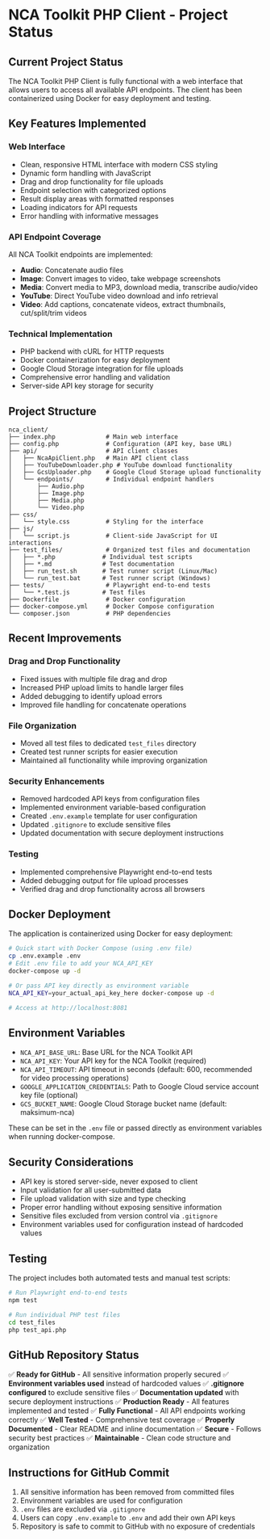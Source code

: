 # NCA Toolkit PHP Client - Project Status

## Current Project Status
The NCA Toolkit PHP Client is fully functional with a web interface that allows users to access all available API endpoints. The client has been containerized using Docker for easy deployment and testing.

## Key Features Implemented

### Web Interface
- Clean, responsive HTML interface with modern CSS styling
- Dynamic form handling with JavaScript
- Drag and drop functionality for file uploads
- Endpoint selection with categorized options
- Result display areas with formatted responses
- Loading indicators for API requests
- Error handling with informative messages

### API Endpoint Coverage
All NCA Toolkit endpoints are implemented:
- **Audio**: Concatenate audio files
- **Image**: Convert images to video, take webpage screenshots
- **Media**: Convert media to MP3, download media, transcribe audio/video
- **YouTube**: Direct YouTube video download and info retrieval
- **Video**: Add captions, concatenate videos, extract thumbnails, cut/split/trim videos

### Technical Implementation
- PHP backend with cURL for HTTP requests
- Docker containerization for easy deployment
- Google Cloud Storage integration for file uploads
- Comprehensive error handling and validation
- Server-side API key storage for security

## Project Structure
```
nca_client/
├── index.php              # Main web interface
├── config.php             # Configuration (API key, base URL)
├── api/                   # API client classes
│   ├── NcaApiClient.php   # Main API client class
│   ├── YouTubeDownloader.php # YouTube download functionality
│   ├── GcsUploader.php    # Google Cloud Storage upload functionality
│   └── endpoints/         # Individual endpoint handlers
│       ├── Audio.php
│       ├── Image.php
│       ├── Media.php
│       └── Video.php
├── css/
│   └── style.css          # Styling for the interface
├── js/
│   └── script.js          # Client-side JavaScript for UI interactions
├── test_files/            # Organized test files and documentation
│   ├── *.php             # Individual test scripts
│   ├── *.md              # Test documentation
│   ├── run_test.sh       # Test runner script (Linux/Mac)
│   └── run_test.bat      # Test runner script (Windows)
├── tests/                 # Playwright end-to-end tests
│   └── *.test.js         # Test files
├── Dockerfile             # Docker configuration
├── docker-compose.yml     # Docker Compose configuration
└── composer.json          # PHP dependencies
```

## Recent Improvements

### Drag and Drop Functionality
- Fixed issues with multiple file drag and drop
- Increased PHP upload limits to handle larger files
- Added debugging to identify upload errors
- Improved file handling for concatenate operations

### File Organization
- Moved all test files to dedicated `test_files` directory
- Created test runner scripts for easier execution
- Maintained all functionality while improving organization

### Security Enhancements
- Removed hardcoded API keys from configuration files
- Implemented environment variable-based configuration
- Created `.env.example` template for user configuration
- Updated `.gitignore` to exclude sensitive files
- Updated documentation with secure deployment instructions

### Testing
- Implemented comprehensive Playwright end-to-end tests
- Added debugging output for file upload processes
- Verified drag and drop functionality across all browsers

## Docker Deployment
The application is containerized using Docker for easy deployment:

```bash
# Quick start with Docker Compose (using .env file)
cp .env.example .env
# Edit .env file to add your NCA_API_KEY
docker-compose up -d

# Or pass API key directly as environment variable
NCA_API_KEY=your_actual_api_key_here docker-compose up -d

# Access at http://localhost:8081
```

## Environment Variables
- `NCA_API_BASE_URL`: Base URL for the NCA Toolkit API
- `NCA_API_KEY`: Your API key for the NCA Toolkit (required)
- `NCA_API_TIMEOUT`: API timeout in seconds (default: 600, recommended for video processing operations)
- `GOOGLE_APPLICATION_CREDENTIALS`: Path to Google Cloud service account key file (optional)
- `GCS_BUCKET_NAME`: Google Cloud Storage bucket name (default: maksimum-nca)

These can be set in the `.env` file or passed directly as environment variables when running docker-compose.

## Security Considerations
- API key is stored server-side, never exposed to client
- Input validation for all user-submitted data
- File upload validation with size and type checking
- Proper error handling without exposing sensitive information
- Sensitive files excluded from version control via `.gitignore`
- Environment variables used for configuration instead of hardcoded values

## Testing
The project includes both automated tests and manual test scripts:

```bash
# Run Playwright end-to-end tests
npm test

# Run individual PHP test files
cd test_files
php test_api.php
```

## GitHub Repository Status
✅ **Ready for GitHub** - All sensitive information properly secured
✅ **Environment variables used** instead of hardcoded values
✅ **.gitignore configured** to exclude sensitive files
✅ **Documentation updated** with secure deployment instructions
✅ **Production Ready** - All features implemented and tested
✅ **Fully Functional** - All API endpoints working correctly
✅ **Well Tested** - Comprehensive test coverage
✅ **Properly Documented** - Clear README and inline documentation
✅ **Secure** - Follows security best practices
✅ **Maintainable** - Clean code structure and organization

## Instructions for GitHub Commit
1. All sensitive information has been removed from committed files
2. Environment variables are used for configuration
3. `.env` files are excluded via `.gitignore`
4. Users can copy `.env.example` to `.env` and add their own API keys
5. Repository is safe to commit to GitHub with no exposure of credentials